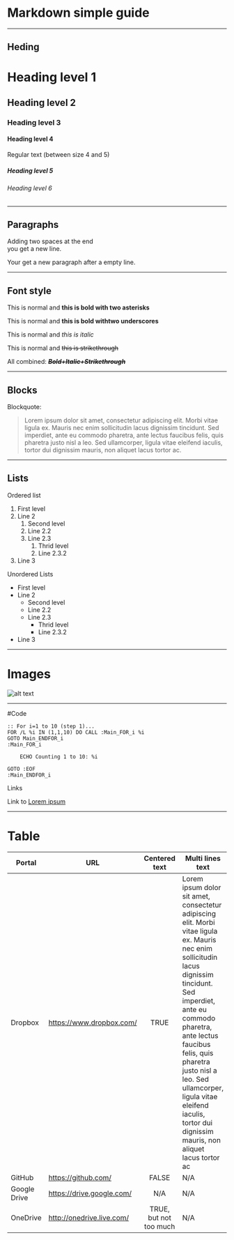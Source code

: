 # Markdown simple guide

---

## Heding

# Heading level 1
## Heading level 2
### Heading level 3
#### Heading level 4
Regular text (between size 4 and 5)
##### Heading level 5
###### Heading level 6

---

## Paragraphs

Adding two spaces at the end  
you get a new line.

Your get a new paragraph after a empty line.

---

## Font style

This is normal and **this is bold with two asterisks**

This is normal and __this is bold withtwo underscores__

This is normal and _this is italic_

This is normal and ~~this is strikethrough~~

All combined: ~~**_Bold+Italic+Strikethrough_**~~

---

## Blocks

Blockquote:

> Lorem ipsum dolor sit amet, consectetur adipiscing elit. Morbi vitae ligula ex. Mauris nec enim sollicitudin lacus dignissim tincidunt. Sed imperdiet, ante eu commodo pharetra, ante lectus faucibus felis, quis pharetra justo nisl a leo. Sed ullamcorper, ligula vitae eleifend iaculis, tortor dui dignissim mauris, non aliquet lacus tortor ac.

---

## Lists

Ordered list

1. First level
2. Line 2
   1. Second level
   2. Line 2.2
   3. Line 2.3
      1. Thrid level
      2. Line 2.3.2
3. Line 3

Unordered Lists

- First level
- Line 2
   - Second level
   - Line 2.2
   - Line 2.3
      - Thrid level
      - Line 2.3.2
- Line 3

---

# Images

![alt text](https://avatars.githubusercontent.com/fin392?size=100 "Me")

---

#Code

```batch
:: For i=1 to 10 (step 1)...
FOR /L %i IN (1,1,10) DO CALL :Main_FOR_i %i
GOTO Main_ENDFOR_i
:Main_FOR_i

    ECHO Counting 1 to 10: %i

GOTO :EOF
:Main_ENDFOR_i
```

Links

Link to [Lorem ipsum](https://www.lipsum.com/feed/html)

---

# Table

| Portal | URL | Centered text | Multi lines text | Numbers |
| --- | --- | :---: | --- | ---: |
| Dropbox | https://www.dropbox.com/ | TRUE | Lorem ipsum dolor sit amet, consectetur adipiscing elit. Morbi vitae ligula ex. Mauris nec enim sollicitudin lacus dignissim tincidunt. Sed imperdiet, ante eu commodo pharetra, ante lectus faucibus felis, quis pharetra justo nisl a leo. Sed ullamcorper, ligula vitae eleifend iaculis, tortor dui dignissim mauris, non aliquet lacus tortor ac | 123,456.00 |
| GitHub | https://github.com/ | FALSE | N/A | 1.99 |
| Google Drive | https://drive.google.com/ | N/A | N/A | 0.01 |
| OneDrive | http://onedrive.live.com/ | TRUE, but not too much | N/A | 0.00 |
